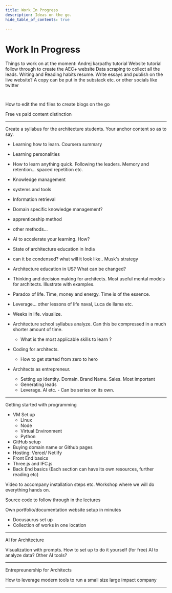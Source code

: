 ```yaml
---
title: Work In Progress
description: Ideas on the go. 
hide_table_of_contents: true

---
```


# Work In Progress


Things to work on at the moment:
Andrej karpathy tutorial 
Website tutorial follow through to create the AEC+ website
Data scraping to collect all the leads.
Writing and Reading habits resume. Write essays and publish on the live website?
A copy can be put in the substack etc. or other socials like twitter

```


```

How to edit the md files to create blogs on the go

Free vs paid content distinction


---

Create a syllabus for the architecture students. Your anchor content so as to say.

- Learning how to learn. Coursera summary

- Learning personalities

- How to learn anything quick. Following the leaders. Memory and retention... spaced repetition etc.

- Knowledge management
 - systems and tools
 - Information retrieval

- Domain specific knowledge management?
 - apprenticeship method
 - other methods...

- AI to accelerate your learning. How?

- State of architecture education in India
 - can it be condensed? what will it look like.. Musk's strategy

- Architecture education in US? What can be changed?

- Thinking and decision making for architects. Most useful mental models for architects. Illustrate with examples.












- Paradox of life. Time, money and energy. Time is of the essence. 
- Leverage... other lessons of life
naval, Luca de llama etc.
- Weeks in life. visualize.
- Architecture school syllabus analyze. Can this be compressed in a much shorter amount of time.
  - What is the most applicable skills to learn ?
- Coding for architects.
  - How to get started from zero to hero
- Architects as entrepreneur.
  - Setting up identity. Domain. Brand Name. Sales. Most important
  - Generating leads
  - Leverage. AI etc. - Can be series on its own.

---

Getting started with programming
  - VM Set up
     - Linux
     - Node
     - Virtual Environment
     - Python
  - GitHub setup
  - Buying domain name or Github pages
  - Hosting: Vercel/ Netlify
  - Front End basics
  - Three.js and IFC.js
  - Back End basics
(Each section can have its own resources, further reading etc)

Video to accompany installation steps etc.
Workshop where we will do everything hands on.

Source code to follow through in the lectures

Own portfolio/documentation website setup in minutes
- Docusaurus set up
- Collection of works in one location

---

AI for Architecture

Visualization with prompts. 
How to set up to do it yourself (for free)
AI to analyze data?
Other AI tools?

---

Entrepreunership for Architects

How to leverage modern tools to run a small size large impact company

---






  
